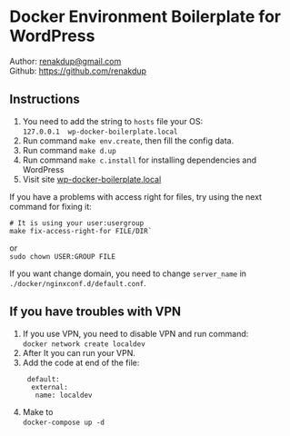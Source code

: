 # Docker Environment Boilerplate for WordPress

Author: renakdup@gmail.com  
Github: https://github.com/renakdup  

## Instructions
1. You need to add the string to `hosts` file your OS:  
`127.0.0.1 	wp-docker-boilerplate.local`
2. Run command `make env.create`, then fill the config data.   
2. Run command `make d.up`
3. Run command `make c.install` for installing dependencies and WordPress
4. Visit site [wp-docker-boilerplate.local](http://wp-docker-boilerplate.local)

If you have a problems with access right for files, try using the next command for fixing it:

```
# It is using your user:usergroup
make fix-access-right-for FILE/DIR`
``` 
or  
`sudo chown USER:GROUP FILE`

If you want change domain, you need to change `server_name` in `./docker/nginxconf.d/default.conf`.


##  If you have troubles with VPN
1. If you use VPN, you need to disable VPN and run command:  
`docker network create localdev`
2. After It you can run your VPN.
3. Add the code at end of the file:
   ```networks:
    default:
     external:
      name: localdev
3. Make to  
 `docker-compose up -d`
 
 

